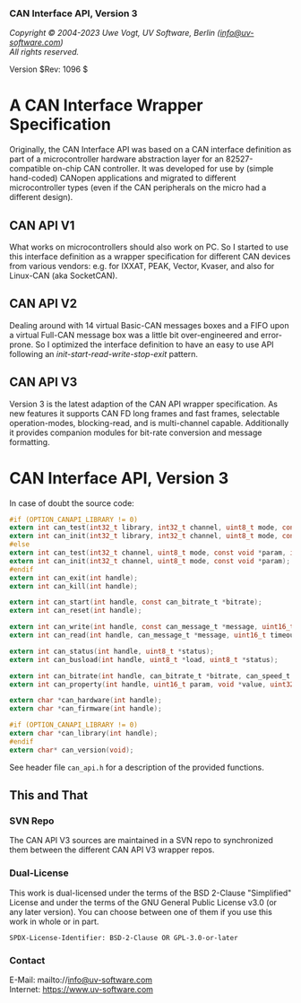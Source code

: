 ### CAN Interface API, Version 3

_Copyright &copy; 2004-2023 Uwe Vogt, UV Software, Berlin (info@uv-software.com)_ \
_All rights reserved._

Version $Rev: 1096 $

# A CAN Interface Wrapper Specification

Originally, the CAN Interface API was based on a CAN interface definition as part of a microcontroller hardware abstraction layer for an 82527-compatible on-chip CAN controller.
It was developed for use by (simple hand-coded) CANopen applications and migrated to different microcontroller types (even if the CAN peripherals on the micro had a different design).

## CAN API V1

What works on microcontrollers should also work on PC.
So I started to use this interface definition as a wrapper specification for different CAN devices from various vendors: e.g. for IXXAT, PEAK, Vector, Kvaser, and also for Linux-CAN (aka SocketCAN).

## CAN API V2

Dealing around with 14 virtual Basic-CAN messages boxes and a FIFO upon a virtual Full-CAN message box was a little bit over-engineered and error-prone.
So I optimized the interface definition to have an easy to use API following an _init-start-read-write-stop-exit_ pattern.

## CAN API V3

Version 3 is the latest adaption of the CAN API wrapper specification.
As new features it supports CAN FD long frames and fast frames, selectable operation-modes, blocking-read, and is multi-channel capable.
Additionally it provides companion modules for bit-rate conversion and message formatting.

# CAN Interface API, Version 3

In case of doubt the source code:

```C
#if (OPTION_CANAPI_LIBRARY != 0)
extern int can_test(int32_t library, int32_t channel, uint8_t mode, const void *param, int *result);
extern int can_init(int32_t library, int32_t channel, uint8_t mode, const void *param);
#else
extern int can_test(int32_t channel, uint8_t mode, const void *param, int *result);
extern int can_init(int32_t channel, uint8_t mode, const void *param);
#endif
extern int can_exit(int handle);
extern int can_kill(int handle);

extern int can_start(int handle, const can_bitrate_t *bitrate);
extern int can_reset(int handle);

extern int can_write(int handle, const can_message_t *message, uint16_t timeout);
extern int can_read(int handle, can_message_t *message, uint16_t timeout);

extern int can_status(int handle, uint8_t *status);
extern int can_busload(int handle, uint8_t *load, uint8_t *status);

extern int can_bitrate(int handle, can_bitrate_t *bitrate, can_speed_t *speed);
extern int can_property(int handle, uint16_t param, void *value, uint32_t nbyte);

extern char *can_hardware(int handle);
extern char *can_firmware(int handle);

#if (OPTION_CANAPI_LIBRARY != 0)
extern char *can_library(int handle);
#endif
extern char* can_version(void);
```
See header file `can_api.h` for a description of the provided functions.

## This and That

### SVN Repo

The CAN API V3 sources are maintained in a SVN repo to synchronized them between the different CAN API V3 wrapper repos.

### Dual-License

This work is dual-licensed under the terms of the BSD 2-Clause "Simplified" License and under the terms of the GNU General Public License v3.0 (or any later version).
You can choose between one of them if you use this work in whole or in part.

`SPDX-License-Identifier: BSD-2-Clause OR GPL-3.0-or-later`

### Contact

E-Mail: mailto://info@uv-software.com \
Internet: https://www.uv-software.com
